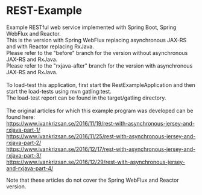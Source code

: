 # REST-Example
Example RESTful web service implemented with Spring Boot, Spring WebFlux and Reactor.<br/>
This is the version with Spring WebFlux replacing asynchronous JAX-RS and with Reactor replacing RxJava.<br/>
Please refer to the "before" branch for the version without asynchronous JAX-RS and RxJava.<br/>
Please refer to the "rxjava-after" branch for the version with asynchronous JAX-RS and RxJava.<br/>
<br/>
To load-test this application, first start the RestExampleApplication and then start the load-tests using mvn gatling:test.<br/>
The load-test report can be found in the target/gatling directory.<br/>
<br/>
The original articles for which this example program was developed can be found here:<br/>
https://www.ivankrizsan.se/2016/11/19/rest-with-asynchronous-jersey-and-rxjava-part-1/<br/>
https://www.ivankrizsan.se/2016/11/25/rest-with-asynchronous-jersey-and-rxjava-part-2/<br/>
https://www.ivankrizsan.se/2016/12/17/rest-with-asynchronous-jersey-and-rxjava-part-3/<br/>
https://www.ivankrizsan.se/2016/12/29/rest-with-asynchronous-jersey-and-rxjava-part-4/<br/>

Note that these articles do not cover the Spring WebFlux and Reactor version.
